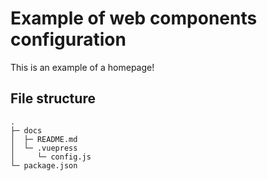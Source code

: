 # Example of web components configuration

This is an example of a homepage!

## File structure

```
.
├─ docs
│  ├─ README.md
│  └─ .vuepress
│     └─ config.js
└─ package.json
```

